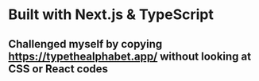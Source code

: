 # Built with Next.js & TypeScript

## Challenged myself by copying https://typethealphabet.app/ without looking at CSS or React codes
